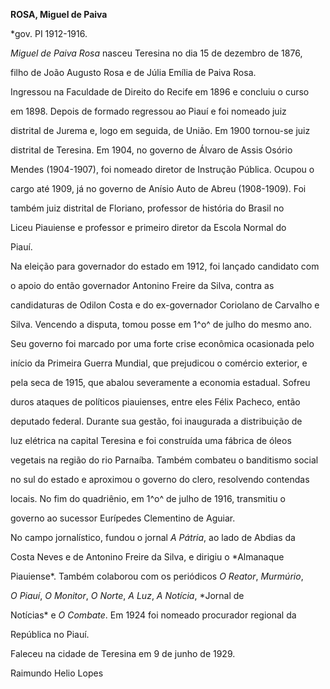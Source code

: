 **ROSA, Miguel de Paiva**



\*gov. PI 1912-1916.



*Miguel de Paiva Rosa* nasceu Teresina no dia 15 de dezembro de 1876,

filho de João Augusto Rosa e de Júlia Emília de Paiva Rosa.



Ingressou na Faculdade de Direito do Recife em 1896 e concluiu o curso

em 1898. Depois de formado regressou ao Piauí e foi nomeado juiz

distrital de Jurema e, logo em seguida, de União. Em 1900 tornou-se juiz

distrital de Teresina. Em 1904, no governo de Álvaro de Assis Osório

Mendes (1904-1907), foi nomeado diretor de Instrução Pública. Ocupou o

cargo até 1909, já no governo de Anísio Auto de Abreu (1908-1909). Foi

também juiz distrital de Floriano, professor de história do Brasil no

Liceu Piauiense e professor e primeiro diretor da Escola Normal do

Piauí.



Na eleição para governador do estado em 1912, foi lançado candidato com

o apoio do então governador Antonino Freire da Silva, contra as

candidaturas de Odilon Costa e do ex-governador Coriolano de Carvalho e

Silva. Vencendo a disputa, tomou posse em 1^o^ de julho do mesmo ano.

Seu governo foi marcado por uma forte crise econômica ocasionada pelo

início da Primeira Guerra Mundial, que prejudicou o comércio exterior, e

pela seca de 1915, que abalou severamente a economia estadual. Sofreu

duros ataques de políticos piauienses, entre eles Félix Pacheco, então

deputado federal. Durante sua gestão, foi inaugurada a distribuição de

luz elétrica na capital Teresina e foi construída uma fábrica de óleos

vegetais na região do rio Parnaíba. Também combateu o banditismo social

no sul do estado e aproximou o governo do clero, resolvendo contendas

locais. No fim do quadriênio, em 1^o^ de julho de 1916, transmitiu o

governo ao sucessor Eurípedes Clementino de Aguiar.



No campo jornalístico, fundou o jornal *A Pátria*, ao lado de Abdias da

Costa Neves e de Antonino Freire da Silva, e dirigiu o *Almanaque

Piauiense*. Também colaborou com os periódicos *O Reator*, *Murmúrio*,

*O Piauí*, *O Monitor*, *O Norte*, *A Luz*, *A Notícia*, *Jornal de

Notícias* e *O Combate*. Em 1924 foi nomeado procurador regional da

República no Piauí.



Faleceu na cidade de Teresina em 9 de junho de 1929.



Raimundo Helio Lopes



